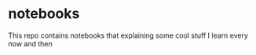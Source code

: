 # notebooks
This repo contains notebooks that explaining some cool stuff I learn every now and then
